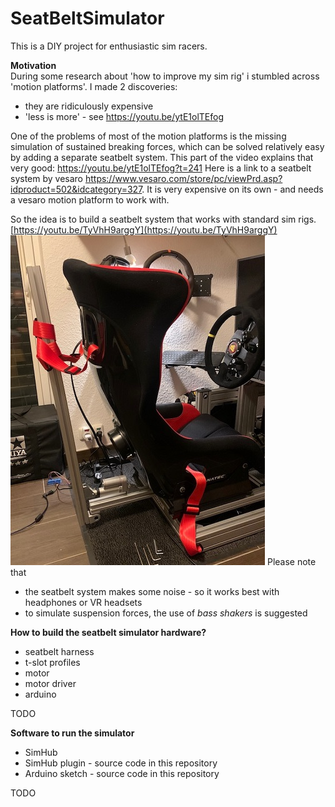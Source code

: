 # SeatBeltSimulator

This is a DIY project for enthusiastic sim racers.

**Motivation**  
During some research about 'how to improve my sim rig' i stumbled across 'motion platforms'.
I made 2 discoveries:

 - they are ridiculously expensive
 - 'less is more' - see https://youtu.be/ytE1olTEfog

One of the problems of most of the motion platforms is the missing simulation of sustained breaking forces, which can be solved relatively easy by adding a separate seatbelt system. 
This part of the video explains that very good: https://youtu.be/ytE1olTEfog?t=241
Here is a link to a seatbelt system by vesaro https://www.vesaro.com/store/pc/viewPrd.asp?idproduct=502&idcategory=327. It is very expensive on its own - and needs a vesaro motion platform to work with.

So the idea is to build a seatbelt system that works with standard sim rigs.
[https://youtu.be/TyVhH9arggY](https://youtu.be/TyVhH9arggY)
![DIY seatbelt simulator](https://raw.githubusercontent.com/schnullerich81/SeatBeltSimulator/main/doc/seatbelt.jpg)
Please note that 
 - the seatbelt system makes some noise - so it works best with headphones or VR headsets
 - to simulate suspension forces, the use of *bass shakers* is suggested

**How to build the seatbelt simulator hardware?**
 - seatbelt harness
 - t-slot profiles
 - motor
 - motor driver
 - arduino

TODO

**Software to run the simulator**
 - SimHub
 - SimHub plugin - source code in this repository
 - Arduino sketch - source code in this repository

TODO

